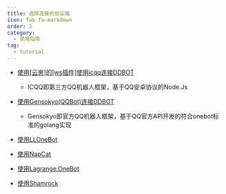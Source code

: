 ```yaml
---
title: 选择连接的协议端
icon: fab fa-markdown
order: 2
category:
  - 使用指南
tag:
  - tutorial
---
```

  
- [使用[云崽]的[ws插件]使用icqq连接DDBOT](Yunzai.md)
  - ICQQ即第三方QQ机器人框架，基于QQ安卓协议的Node.Js

- [使用Gensokyo(QQBot)连接DDBOT](Gensokyo.md)
  - Gensokyo即官方QQ机器人框架，基于QQ官方API开发的符合onebot标准的golang实现
   
- [使用LLOneBot](LLOneBot.md)

- [使用NapCat](NapCat.md)
 
- [使用Lagrange.OneBot](Lagrange.OneBot.md)
 
- [使用Shamrock](Shamrock.md)
